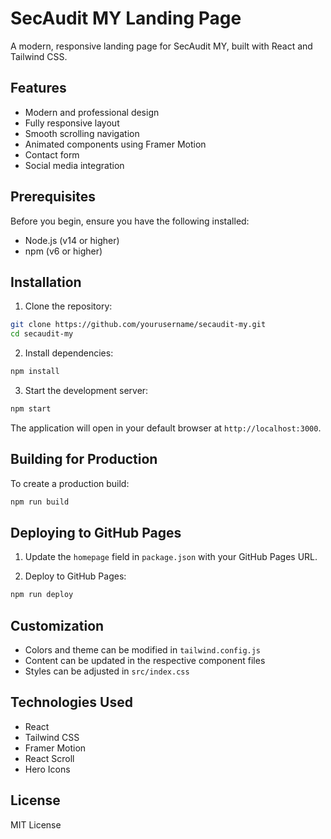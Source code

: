 # SecAudit MY Landing Page

A modern, responsive landing page for SecAudit MY, built with React and Tailwind CSS.

## Features

- Modern and professional design
- Fully responsive layout
- Smooth scrolling navigation
- Animated components using Framer Motion
- Contact form
- Social media integration

## Prerequisites

Before you begin, ensure you have the following installed:
- Node.js (v14 or higher)
- npm (v6 or higher)

## Installation

1. Clone the repository:
```bash
git clone https://github.com/yourusername/secaudit-my.git
cd secaudit-my
```

2. Install dependencies:
```bash
npm install
```

3. Start the development server:
```bash
npm start
```

The application will open in your default browser at `http://localhost:3000`.

## Building for Production

To create a production build:

```bash
npm run build
```

## Deploying to GitHub Pages

1. Update the `homepage` field in `package.json` with your GitHub Pages URL.

2. Deploy to GitHub Pages:
```bash
npm run deploy
```

## Customization

- Colors and theme can be modified in `tailwind.config.js`
- Content can be updated in the respective component files
- Styles can be adjusted in `src/index.css`

## Technologies Used

- React
- Tailwind CSS
- Framer Motion
- React Scroll
- Hero Icons

## License

MIT License 